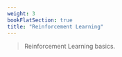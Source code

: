 ```yaml
---
weight: 3
bookFlatSection: true
title: "Reinforcement Learning"
---
```


> Reinforcement Learning basics.
